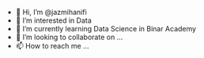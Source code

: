 - 👋 Hi, I’m @jazmihanifi
- 👀 I’m interested in Data
- 🌱 I’m currently learning Data Science in Binar Academy
- 💞️ I’m looking to collaborate on ...
- 📫 How to reach me ...

<!---
jazmihanifi/jazmihanifi is a ✨ special ✨ repository because its `README.md` (this file) appears on your GitHub profile.
You can click the Preview link to take a look at your changes.
--->
